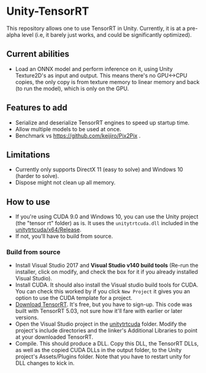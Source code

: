 # Unity-TensorRT

This repository allows one to use TensorRT in Unity. Currently, it is at a pre-alpha level (i.e, it barely just works, and could be significantly optimized).

## Current abilities
* Load an ONNX model and perform inference on it, using Unity Texture2D's as input and output. This means there's no GPU<->CPU copies, the only copy is from texture memory to linear memory and back (to run the model), which is only on the GPU.

## Features to add
* Serialize and deserialize TensorRT engines to speed up startup time.
* Allow multiple models to be used at once.
* Benchmark vs https://github.com/keijiro/Pix2Pix .

## Limitations
* Currently only supports DirectX 11 (easy to solve) and Windows 10 (harder to solve).
* Dispose might not clean up all memory.

## How to use
* If you're using CUDA 9.0 and Windows 10, you can use the Unity project (the "tensor rt" folder) as is. It uses the `unitytrtcuda.dll` included in the [unitytrtcuda/x64/Release](unitytrtcuda/x64/Release). 
* If not, you'll have to build from source.

### Build from source
* Install Visual Studio 2017 and **Visual Studio v140 build tools** (Re-run the installer, click on modify, and check the box for it if you already installed Visual Studio).
* Install CUDA. It should also install the Visual studio build tools for CUDA. You can check this worked by if you click `New Project` it gives you an option to use the CUDA template for a project.
* [Download TensorRT](https://developer.nvidia.com/tensorrt). It's free, but you have to sign-up. This code was built with TensorRT 5.03, not sure how it'll fare with earlier or later versions.
* Open the Visual Studio project in the [unitytrtcuda](unitytrtcuda) folder.  Modify the project's include directories and the linker's Additional Libraries to point at your downloaded TensorRT.
* Compile. This should produce a DLL. Copy this DLL, the TensorRT DLLs, as well as the copied CUDA DLLs in the output folder, to the Unity project's Assets/Plugins folder. Note that you have to restart unity for DLL changes to kick in.

